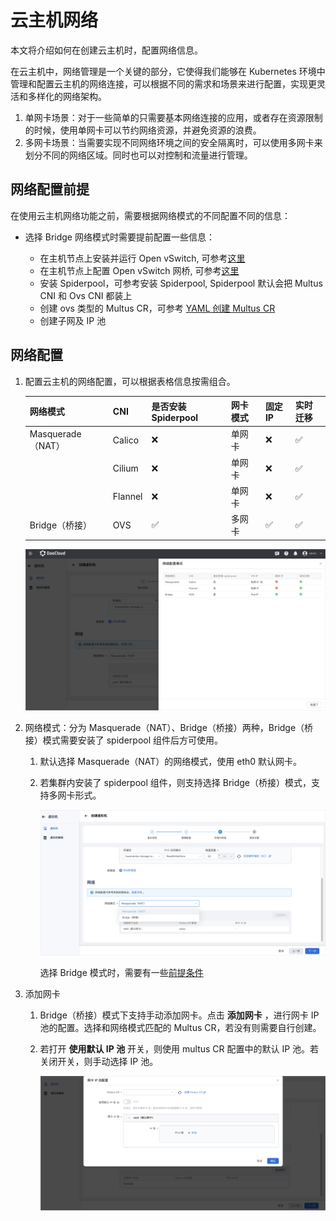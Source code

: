 # 云主机网络

本文将介绍如何在创建云主机时，配置网络信息。

在云主机中，网络管理是一个关键的部分，它使得我们能够在 Kubernetes 环境中管理和配置云主机的网络连接，可以根据不同的需求和场景来进行配置，实现更灵活和多样化的网络架构。

1. 单网卡场景：对于一些简单的只需要基本网络连接的应用，或者存在资源限制的时候，使用单网卡可以节约网络资源，并避免资源的浪费。
2. 多网卡场景：当需要实现不同网络环境之间的安全隔离时，可以使用多网卡来划分不同的网络区域。同时也可以对控制和流量进行管理。

## 网络配置前提

在使用云主机网络功能之前，需要根据网络模式的不同配置不同的信息：

- 选择 Bridge 网络模式时需要提前配置一些信息：

    - 在主机节点上安装并运行 Open vSwitch, 可参考[这里](https://spidernet-io.github.io/spiderpool/v0.9/usage/install/underlay/get-started-ovs-zh_CN/#_1)
    - 在主机节点上配置 Open vSwitch 网桥, 可参考[这里](https://spidernet-io.github.io/spiderpool/v0.9/usage/install/underlay/get-started-ovs-zh_CN/#open-vswitch)
    - 安装 Spiderpool，可参考安装 Spiderpool, Spiderpool 默认会把 Multus CNI 和 Ovs CNI 都装上
    - 创建 ovs 类型的 Multus CR，可参考 [YAML 创建 Multus CR](https://spidernet-io.github.io/spiderpool/v0.9/usage/install/underlay/get-started-ovs-zh_CN/#spiderpool)
    - 创建子网及 IP 池

## 网络配置

1. 配置云主机的网络配置，可以根据表格信息按需组合。
   
    | 网络模式          | CNI     | 是否安装 Spiderpool | 网卡模式    | 固定 IP         | 实时迁移     |
    | ---------------- | ------- | ------------------| ---------- | --------------- | ------------ |
    | Masquerade（NAT） | Calico  | ❌                 | 单网卡       | ❌               | ✅            |
    |                   | Cilium  | ❌                 | 单网卡       | ❌               | ✅            |
    |                   | Flannel | ❌                 | 单网卡       | ❌               | ✅            |
    | Bridge（桥接）    | OVS     | ✅                 | 多网卡       | ✅               | ✅           |
    
    ![网络配置](../images/createvm-net02.png)
    
2. 网络模式：分为 Masquerade（NAT）、Bridge（桥接）两种，Bridge（桥接）模式需要安装了 spiderpool 组件后方可使用。
   
    1. 默认选择 Masquerade（NAT）的网络模式，使用 eth0 默认网卡。
      
    2. 若集群内安装了 spiderpool 组件，则支持选择 Bridge（桥接）模式，支持多网卡形式。

        ![网络模式](../images/createvm-net01.png)

        选择 Bridge 模式时，需要有一些[前提条件](#_2)

3. 添加网卡
   
    1. Bridge（桥接）模式下支持手动添加网卡。点击 __添加网卡__ ，进行网卡 IP 池的配置。选择和网络模式匹配的 Multus CR，若没有则需要自行创建。
    
    2. 若打开 __使用默认 IP 池__ 开关，则使用 multus CR 配置中的默认 IP 池。若关闭开关，则手动选择 IP 池。
       
        ![添加网卡](../images/createvm-net03.png)
